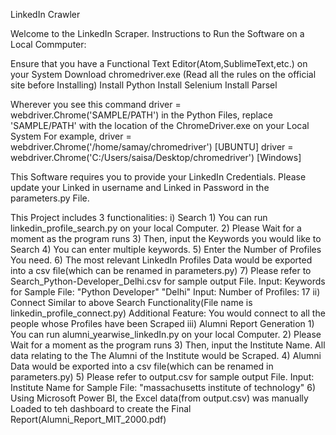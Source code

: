 LinkedIn Crawler


Welcome to the LinkedIn Scraper.
Instructions to Run the Software on a Local Commputer:

Ensure that you have a Functional Text Editor(Atom,SublimeText,etc.) on your System
Download chromedriver.exe (Read all the rules on the official site before Installing)
Install Python
Install Selenium
Install Parsel

Wherever you see this command
driver = webdriver.Chrome('SAMPLE/PATH')
in the Python Files, 
replace 'SAMPLE/PATH' with the location of the ChromeDriver.exe on your Local System
For example,
driver = webdriver.Chrome('/home/samay/chromedriver')                 [UBUNTU]
driver = webdriver.Chrome('C:/Users/saisa/Desktop/chromedriver')      [Windows]

This Software requires you to provide your LinkedIn Credentials.
Please update your Linked in username and Linked in Password in the parameters.py File.


This Project includes 3 functionalities:
i) Search
    1) You can run linkedin_profile_search.py on your local Computer.
    2) Please Wait for a moment as the program runs
    3) Then, input the Keywords you would like to Search 
    4) You can enter multiple keywords.
    5) Enter the Number of Profiles You need.
    6) The most relevant LinkedIn Profiles Data would be exported into a csv file(which can be renamed in parameters.py)
    7) Please refer to Search_Python-Developer_Delhi.csv for sample output File. 
    Input: Keywords for Sample File: "Python Developer" "Delhi"
    Input: Number of Profiles: 17
ii) Connect
    Similar to above Search Functionality(File name is linkedin_profile_connect.py)
    Additional Feature: You would connect to all the people whose Profiles have been Scraped
iii) Alumni Report Generation
    1) You can run alumni_yearwise_linkedIn.py on your local Computer.
    2) Please Wait for a moment as the program runs
    3) Then, input the Institute Name. All data relating to the The Alumni of the Institute would be Scraped. 
    4) Alumni Data would be exported into a csv file(which can be renamed in parameters.py)
    5) Please refer to output.csv for sample output File.
    Input: Institute Name for Sample File: "massachusetts institute of technology" 
    6) Using Microsoft Power BI, the Excel data(from output.csv) was manually Loaded to teh dashboard to create the Final Report(Alumni_Report_MIT_2000.pdf)
